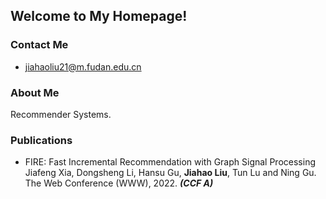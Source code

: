 ## Welcome to My Homepage!

### Contact Me
- jiahaoliu21@m.fudan.edu.cn

### About Me
Recommender Systems.

### Publications
- FIRE: Fast Incremental Recommendation with Graph Signal Processing  
Jiafeng Xia, Dongsheng Li, Hansu Gu, **Jiahao Liu**, Tun Lu and Ning Gu.  
The Web Conference (WWW), 2022. ***(CCF A)***

